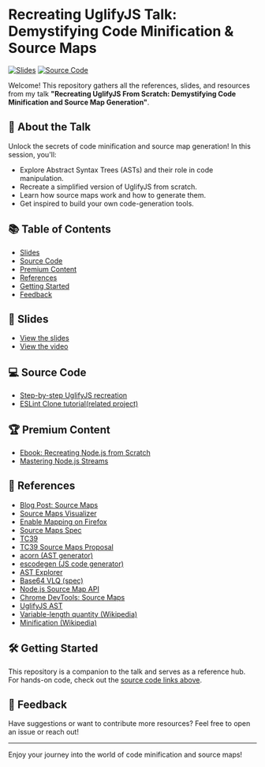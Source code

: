 # Recreating UglifyJS Talk: Demystifying Code Minification & Source Maps

[![Slides](https://img.shields.io/badge/Slides-View-blue)](https://ewbr.cc/recreating-uglify-slides)
[![Source Code](https://img.shields.io/badge/Source%20Code-GitHub-green)](https://bit.ly/creating-your-own-uglifyjs-code)

Welcome! This repository gathers all the references, slides, and resources from my talk **"Recreating UglifyJS From Scratch: Demystifying Code Minification and Source Map Generation"**.

## 🚀 About the Talk

Unlock the secrets of code minification and source map generation! In this session, you'll:

- Explore Abstract Syntax Trees (ASTs) and their role in code manipulation.
- Recreate a simplified version of UglifyJS from scratch.
- Learn how source maps work and how to generate them.
- Get inspired to build your own code-generation tools.

## 📚 Table of Contents

- [Slides](#-slides)
- [Source Code](#-source-code)
- [Premium Content](#-premium-content)
- [References](#-references)
- [Getting Started](#%EF%B8%8F-getting-started)
- [Feedback](#-feedback)

## 🎤 Slides

- [View the slides](https://ewbr.cc/recreating-uglify-slides)
- [View the video](https://ewbr.cc/uglify-video)

## 💻 Source Code

- [Step-by-step UglifyJS recreation](https://ewbr.cc/recreating-uglify-code)
- [ESLint Clone tutorial(related project)](https://ewbr.cc/eslint-video)

## 🏆 Premium Content

- [Ebook: Recreating Node.js from Scratch](https://bit.ly/ebook-recreating-nodejs)
- [Mastering Node.js Streams](https://bit.ly/nodejs-streams-training)

## 🔗 References

- [Blog Post: Source Maps](https://web.dev/source-maps/)
- [Source Maps Visualizer](https://sokra.github.io/source-map-visualization/)
- [Enable Mapping on Firefox](https://umaar.com/dev-tips/96-resolve-variable-names)
- [Source Maps Spec](https://sourcemaps.info/spec.html)
- [TC39](https://tc39.es/)
- [TC39 Source Maps Proposal](https://docs.google.com/document/d/1U1RGAehQwRypUTovF1KRlpiOFze0b-_2gc6fAH0KY0k/edit#)
- [acorn (AST generator)](https://www.npmjs.com/package/acorn)
- [escodegen (JS code generator)](https://www.npmjs.com/package/escodegen)
- [AST Explorer](https://astexplorer.net/)
- [Base64 VLQ (spec)](https://tc39.es/ecma426/#sec-base64-vlq)
- [Node.js Source Map API](https://nodejs.org/docs/v22.16.0/api/module.html#sourcemapfindoriginlinenumber-columnnumber)
- [Chrome DevTools: Source Maps](https://developer.chrome.com/docs/devtools/javascript/source-maps)
- [UglifyJS AST](https://github.com/mishoo/UglifyJS/blob/v2.0/lib/ast.js)
- [Variable-length quantity (Wikipedia)](https://en.wikipedia.org/wiki/Variable-length_quantity)
- [Minification (Wikipedia)](https://en.wikipedia.org/wiki/Minification_%28programming%29)

## 🛠️ Getting Started

This repository is a companion to the talk and serves as a reference hub. For hands-on code, check out the [source code links above](#-source-code).

## 💬 Feedback

Have suggestions or want to contribute more resources? Feel free to open an issue or reach out!

---

Enjoy your journey into the world of code minification and source maps!
